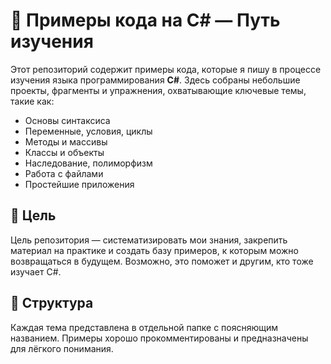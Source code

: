 # 📘 Примеры кода на C# — Путь изучения

Этот репозиторий содержит примеры кода, которые я пишу в процессе изучения языка программирования **C#**. Здесь собраны небольшие проекты, фрагменты и упражнения, охватывающие ключевые темы, такие как:

- Основы синтаксиса
- Переменные, условия, циклы
- Методы и массивы
- Классы и объекты
- Наследование, полиморфизм
- Работа с файлами
- Простейшие приложения

## 🧠 Цель

Цель репозитория — систематизировать мои знания, закрепить материал на практике и создать базу примеров, к которым можно возвращаться в будущем. Возможно, это поможет и другим, кто тоже изучает C#.

## 📁 Структура

Каждая тема представлена в отдельной папке с поясняющим названием. Примеры хорошо прокомментированы и предназначены для лёгкого понимания.

